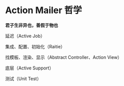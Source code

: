 # Action Mailer 哲学

**君子生非异也，善假于物也**

延迟（Active Job）

集成、配置、初始化（Raitie）

找模板、渲染、显示（Abstract Controller、Action View）

底层（Active Support）

测试（Unit Test）
